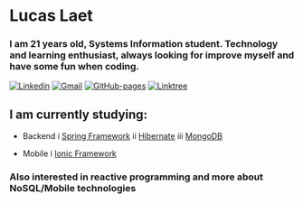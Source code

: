 # Lucas Laet 

### I am 21 years old, Systems Information student. Technology and learning enthusiast, always looking for improve myself and have some fun when coding.

[![Linkedin](https://img.shields.io/badge/-lucaslaet-blue?style=flat-square&logo=Linkedin&logoColor=white&link=https://www.linkedin.com/in/lucas-laet-b47452187/)](https://www.linkedin.com/in/lucas-laet-b47452187/)
[![Gmail](https://img.shields.io/badge/-lucas.laetlira@gmail.com-c14438?style=flat-square&logo=Gmail&logoColor=white&link=mailto:lucas.laetlira@gmail.com)](mailto:lucas.laetlira@gmail.com)
[![GitHub-pages](https://img.shields.io/badge/GitHub%20pages-Lucas%20Laet-green)](https://llaet.github.io/)
[![Linktree](https://img.shields.io/badge/Linktree-llaet-brightgreen)](https://linktr.ee/llaet)

## I am currently studying:
* Backend
i [Spring Framework](https://spring.io/)
ii [Hibernate](https://hibernate.org/)
iii [MongoDB](https://www.mongodb.com/)

* Mobile
i [Ionic Framework](https://ionicframework.com/)

### Also interested in reactive programming and more about NoSQL/Mobile technologies

<!--
**llaet/llaet** is a ✨ _special_ ✨ repository because its `README.md` (this file) appears on your GitHub profile.

Here are some ideas to get you started:

- 🔭 I’m currently working on ...
- 🌱 I’m currently learning ...
- 👯 I’m looking to collaborate on ...
- 🤔 I’m looking for help with ...
- 💬 Ask me about ...
- 📫 How to reach me: ...
- 😄 Pronouns: ...
- ⚡ Fun fact: ...
-->
